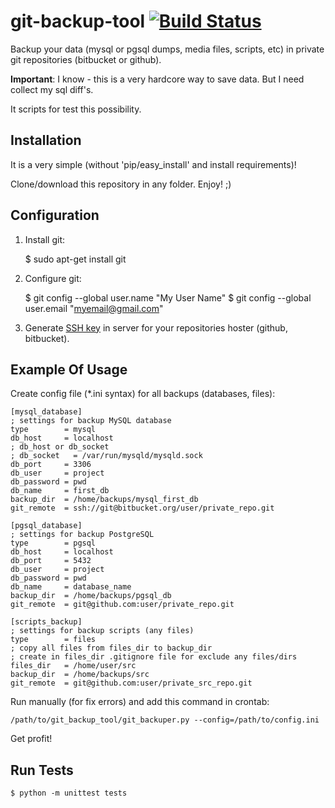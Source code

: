 git-backup-tool [![Build Status](https://secure.travis-ci.org/saippuakauppias/git-backup-tool.png)](http://travis-ci.org/saippuakauppias/git-backup-tool)
===============

Backup your data (mysql or pgsql dumps, media files, scripts, etc) in private git repositories (bitbucket or github).

**Important**: I know - this is a very hardcore way to save data. But I need collect my sql diff's.

It scripts for test this possibility.


Installation
------------

It is a very simple (without 'pip/easy_install' and install requirements)!

Clone/download this repository in any folder. Enjoy! ;)


Configuration
-------------

1. Install git:

    $ sudo apt-get install git

2. Configure git:

    $ git config --global user.name "My User Name"
    $ git config --global user.email "myemail@gmail.com"

3. Generate [SSH key](https://help.github.com/articles/generating-ssh-keys) in server for your repositories hoster (github, bitbucket).


Example Of Usage
----------------

Create config file (*.ini syntax) for all backups (databases, files):

    [mysql_database]
    ; settings for backup MySQL database
    type        = mysql
    db_host     = localhost
    ; db_host or db_socket
    ; db_socket   = /var/run/mysqld/mysqld.sock
    db_port     = 3306
    db_user     = project
    db_password = pwd
    db_name     = first_db
    backup_dir  = /home/backups/mysql_first_db
    git_remote  = ssh://git@bitbucket.org/user/private_repo.git

    [pgsql_database]
    ; settings for backup PostgreSQL
    type        = pgsql
    db_host     = localhost
    db_port     = 5432
    db_user     = project
    db_password = pwd
    db_name     = database_name
    backup_dir  = /home/backups/pgsql_db
    git_remote  = git@github.com:user/private_repo.git

    [scripts_backup]
    ; settings for backup scripts (any files)
    type        = files
    ; copy all files from files_dir to backup_dir
    ; create in files_dir .gitignore file for exclude any files/dirs
    files_dir   = /home/user/src
    backup_dir  = /home/backups/src
    git_remote  = git@github.com:user/private_src_repo.git


Run manually (for fix errors) and add this command in crontab:

    /path/to/git_backup_tool/git_backuper.py --config=/path/to/config.ini

Get profit!


Run Tests
---------

    $ python -m unittest tests
